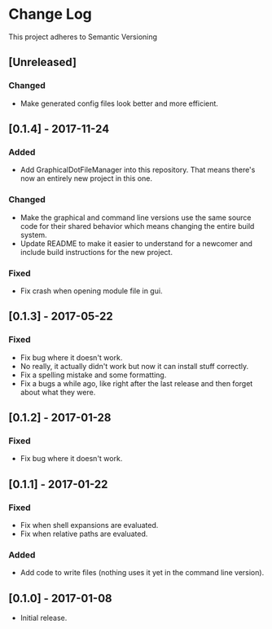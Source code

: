 # Change Log
This project adheres to Semantic Versioning

## [Unreleased]
### Changed
- Make generated config files look better and more efficient.

## [0.1.4] - 2017-11-24
### Added
- Add GraphicalDotFileManager into this repository. That means there's now an
  entirely new project in this one.

### Changed
- Make the graphical and command line versions use the same source code for
  their shared behavior which means changing the entire build system.
- Update README to make it easier to understand for a newcomer and include build
  instructions for the new project.

### Fixed
- Fix crash when opening module file in gui.

## [0.1.3] - 2017-05-22
### Fixed
- Fix bug where it doesn't work.
- No really, it actually didn't work but now it can install stuff correctly.
- Fix a spelling mistake and some formatting.
- Fix a bugs a while ago, like right after the last release and then forget
  about what they were.

## [0.1.2] - 2017-01-28
### Fixed
- Fix bug where it doesn't work.

## [0.1.1] - 2017-01-22
### Fixed
- Fix when shell expansions are evaluated.
- Fix when relative paths are evaluated.

### Added
- Add code to write files (nothing uses it yet in the command line version).

## [0.1.0] - 2017-01-08
- Initial release.
